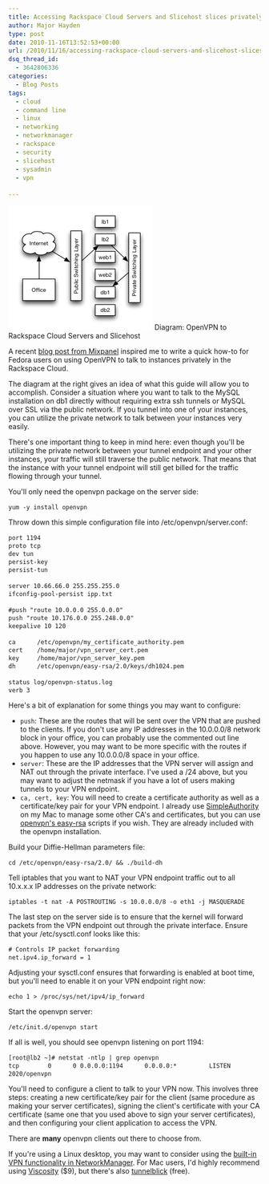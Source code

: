 ```yaml
---
title: Accessing Rackspace Cloud Servers and Slicehost slices privately via OpenVPN
author: Major Hayden
type: post
date: 2010-11-16T13:52:53+00:00
url: /2010/11/16/accessing-rackspace-cloud-servers-and-slicehost-slices-privately-via-openvpn/
dsq_thread_id:
  - 3642806336
categories:
  - Blog Posts
tags:
  - cloud
  - command line
  - linux
  - networking
  - networkmanager
  - rackspace
  - security
  - slicehost
  - sysadmin
  - vpn

---
```

![diagram] Diagram: OpenVPN to Rackspace Cloud Servers and Slicehost

A recent [blog post from Mixpanel][1] inspired me to write a quick how-to for Fedora users on using OpenVPN to talk to instances privately in the Rackspace Cloud.

The diagram at the right gives an idea of what this guide will allow you to accomplish. Consider a situation where you want to talk to the MySQL installation on db1 directly without requiring extra ssh tunnels or MySQL over SSL via the public network. If you tunnel into one of your instances, you can utilize the private network to talk between your instances very easily.

There's one important thing to keep in mind here: even though you'll be utilizing the private network between your tunnel endpoint and your other instances, your traffic will still traverse the public network. That means that the instance with your tunnel endpoint will still get billed for the traffic flowing through your tunnel.

You'll only need the openvpn package on the server side:

```
yum -y install openvpn
```

Throw down this simple configuration file into /etc/openvpn/server.conf:

```
port 1194
proto tcp
dev tun
persist-key
persist-tun

server 10.66.66.0 255.255.255.0
ifconfig-pool-persist ipp.txt

#push "route 10.0.0.0 255.0.0.0"
push "route 10.176.0.0 255.248.0.0"
keepalive 10 120

ca      /etc/openvpn/my_certificate_authority.pem
cert    /home/major/vpn_server_cert.pem
key     /home/major/vpn_server_key.pem
dh      /etc/openvpn/easy-rsa/2.0/keys/dh1024.pem

status log/openvpn-status.log
verb 3
```

Here's a bit of explanation for some things you may want to configure:

* `push`: These are the routes that will be sent over the VPN that are pushed to the clients. If you don't use any IP addresses in the 10.0.0.0/8 network block in your office, you can probably use the commented out line above. However, you may want to be more specific with the routes if you happen to use any 10.0.0.0/8 space in your office.
* `server`: These are the IP addresses that the VPN server will assign and NAT out through the private interface. I've used a /24 above, but you may want to adjust the netmask if you have a lot of users making tunnels to your VPN endpoint.
* `ca, cert, key`: You will need to create a certificate authority as well as a certificate/key pair for your VPN endpoint. I already use [SimpleAuthority][2] on my Mac to manage some other CA's and certificates, but you can use [openvpn's easy-rsa][3] scripts if you wish. They are already included with the openvpn installation.

Build your Diffie-Hellman parameters file:

```
cd /etc/openvpn/easy-rsa/2.0/ && ./build-dh
```

Tell iptables that you want to NAT your VPN endpoint traffic out to all 10.x.x.x IP addresses on the private network:

```
iptables -t nat -A POSTROUTING -s 10.0.0.0/8 -o eth1 -j MASQUERADE
```

The last step on the server side is to ensure that the kernel will forward packets from the VPN endpoint out through the private interface. Ensure that your /etc/sysctl.conf looks like this:

```
# Controls IP packet forwarding
net.ipv4.ip_forward = 1
```

Adjusting your sysctl.conf ensures that forwarding is enabled at boot time, but you'll need to enable it on your VPN endpoint right now:

```
echo 1 > /proc/sys/net/ipv4/ip_forward
```

Start the openvpn server:

```
/etc/init.d/openvpn start
```

If all is well, you should see openvpn listening on port 1194:

```
[root@lb2 ~]# netstat -ntlp | grep openvpn
tcp        0      0 0.0.0.0:1194      0.0.0.0:*         LISTEN      2020/openvpn
```

You'll need to configure a client to talk to your VPN now. This involves three steps: creating a new certificate/key pair for the client (same procedure as making your server certificates), signing the client's certificate with your CA certificate (same one that you used above to sign your server certificates), and then configuring your client application to access the VPN.

There are **many** openvpn clients out there to choose from.

If you're using a Linux desktop, you may want to consider using the [built-in VPN functionality in NetworkManager][4]. For Mac users, I'd highly recommend using [Viscosity][5] ($9), but there's also [tunnelblick][6] (free).

 [1]: http://code.mixpanel.com/openvpn-in-the-rackspace-cloud/
 [2]: http://simpleauthority.com/
 [3]: http://openvpn.net/index.php/open-source/documentation/miscellaneous/77-rsa-key-management.html
 [4]: http://geraner.typepad.com/blog/2009/10/how-to-create-an-openvpn-connect-in-linux-version-2.html
 [5]: http://www.thesparklabs.com/viscosity/
 [6]: http://code.google.com/p/tunnelblick/
 [diagram]: /wp-content/uploads/2010/11/openvpn-to-rackspace-cloud-diagram.png
